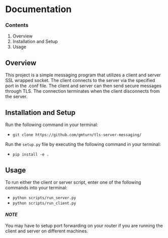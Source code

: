 # Documentation

### Contents
1. Overview
2. Installation and Setup
3. Usage

## Overview
This project is a simple messaging program that utilizes a client and server SSL wrapped socket. The client connects to the server via the specified port in the .conf file. The client and server can then send secure messages through TLS. The connection terminates when the client disconnects from the server.

## Installation and Setup
Run the following command in your terminal:
- `git clone https://github.com/gmturn/tls-server-messaging/`

Run the `setup.py` file by executing the following command in your terminal:
- `pip install -e .`

## Usage
To run either the client or server script, enter one of the following commands into your terminal:
- `python scripts/run_server.py`
- `python scripts/run_client.py`


#### *NOTE*
You may have to setup port forwarding on your router if you are running the client and server on different machines.
